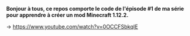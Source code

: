 **Bonjour à tous, ce repos comporte le code de l'épisode #1 de ma série pour apprendre à créer un mod Minecraft 1.12.2.**

-> https://www.youtube.com/watch?v=0OCCFSbkqIE
